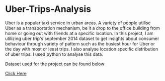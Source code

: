 # Uber-Trips-Analysis
Uber is a popular taxi service in urban areas. A variety of people utilise Uber as a transportation mechanism, be it a drop to the office building from home or going out with friends at a specific location. 
In this project, I am utilizing uber trip's september 2014 dataset to get insights about consumer behaviour through variety of pattern such as the busiest hour for Uber or the day with most or least trips. I also analyse location specific distribution of uber trips. I used python to analyse this data. 

Dataset used for the project can be found below


[Click Here](https://drive.google.com/file/d/1YXwX5trOxAu1FLtLD-0MGMCMurA_KD_B/view?usp=sharing)
